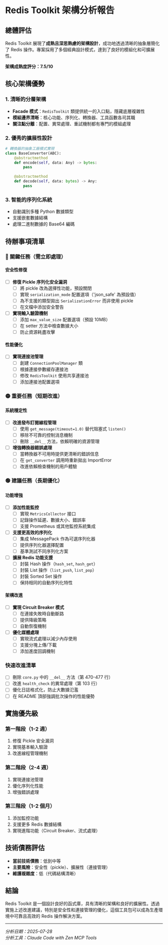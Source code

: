 # Redis Toolkit 架構分析報告

## 總體評估
Redis Toolkit 展現了**成熟且深思熟慮的架構設計**，成功地透過清晰的抽象層簡化了 Redis 操作。專案採用了多個經典設計模式，達到了良好的模組化和可擴展性。

**架構成熟度評分：7.5/10**

## 核心架構優勢

### 1. 清晰的分層架構
- **Facade 模式**：`RedisToolkit` 類提供統一的入口點，隱藏底層複雜性
- **模組邊界清晰**：核心功能、序列化、轉換器、工具函數各司其職
- **關注點分離**：配置、異常處理、重試機制都有專門的模組處理

### 2. 優秀的擴展性設計
```python
# 轉換器的抽象工廠模式實現
class BaseConverter(ABC):
    @abstractmethod
    def encode(self, data: Any) -> bytes:
        pass
    
    @abstractmethod  
    def decode(self, data: bytes) -> Any:
        pass
```

### 3. 智能的序列化系統
- 自動識別多種 Python 數據類型
- 支援嵌套數據結構
- 處理二進制數據的 Base64 編碼

## 待辦事項清單

### 🔴 關鍵任務（需立即處理）

#### 安全性修復
- [ ] **修復 Pickle 序列化安全漏洞**
  - [ ] 將 pickle 改為選擇性功能，預設關閉
  - [ ] 實現 `serialization_mode` 配置選項（'json_safe' 為預設值）
  - [ ] 為不支援的類型拋出 `SerializationError` 而非使用 pickle
  - [ ] 在文檔中添加安全警告

- [ ] **實現輸入驗證機制**
  - [ ] 添加 `max_value_size` 配置選項（預設 10MB）
  - [ ] 在 setter 方法中檢查數據大小
  - [ ] 防止資源耗盡攻擊

#### 性能優化
- [ ] **實現連接池管理**
  - [ ] 創建 `ConnectionPoolManager` 類
  - [ ] 根據連接參數緩存連接池
  - [ ] 修改 `RedisToolkit` 使用共享連接池
  - [ ] 添加連接池配置選項

### 🟡 重要任務（短期改進）

#### 系統穩定性
- [ ] **改進發布訂閱線程管理**
  - [ ] 使用 `get_message(timeout=1.0)` 替代阻塞式 `listen()`
  - [ ] 移除不可靠的控制消息機制
  - [ ] 刪除 `__del__` 方法，依賴明確的資源管理

- [ ] **增強轉換器錯誤處理**
  - [ ] 當轉換器不可用時提供更清晰的錯誤信息
  - [ ] 在 `get_converter` 調用時重新拋出 ImportError
  - [ ] 改進依賴檢查機制的用戶體驗

### 🟢 建議任務（長期優化）

#### 功能增強
- [ ] **添加性能監控**
  - [ ] 實現 `MetricsCollector` 接口
  - [ ] 記錄操作延遲、數據大小、錯誤率
  - [ ] 支援 Prometheus 或其他監控系統集成

- [ ] **支援更高效的序列化**
  - [ ] 集成 MessagePack 作為可選序列化器
  - [ ] 提供序列化器選擇配置
  - [ ] 基準測試不同序列化方案

- [ ] **擴展 Redis 功能支援**
  - [ ] 封裝 Hash 操作（`hash_set`, `hash_get`）
  - [ ] 封裝 List 操作（`list_push`, `list_pop`）
  - [ ] 封裝 Sorted Set 操作
  - [ ] 保持相同的自動序列化特性

#### 架構改進
- [ ] **實現 Circuit Breaker 模式**
  - [ ] 在連接失敗時自動斷路
  - [ ] 提供降級策略
  - [ ] 自動恢復機制

- [ ] **優化媒體處理**
  - [ ] 實現流式處理以減少內存使用
  - [ ] 支援分塊上傳/下載
  - [ ] 添加進度回調機制

### 快速改進清單

- [ ] 刪除 `core.py` 中的 `__del__` 方法（第 470-477 行）
- [ ] 改進 `health_check` 的異常處理（第 103 行）
- [ ] 優化日誌格式化，防止大數據氾濫
- [ ] 在 README 頂部強調批次操作的性能優勢

## 實施優先級

### 第一階段（1-2 週）
1. 修復 Pickle 安全漏洞
2. 實現基本輸入驗證
3. 改進線程管理機制

### 第二階段（2-4 週）
1. 實現連接池管理
2. 優化序列化性能
3. 增強錯誤處理

### 第三階段（1-2 個月）
1. 添加監控功能
2. 支援更多 Redis 數據結構
3. 實現進階功能（Circuit Breaker、流式處理）

## 技術債務評估

- **當前技術債務**：低到中等
- **主要風險**：安全性（pickle）、擴展性（連接管理）
- **維護複雜度**：低（代碼結構清晰）

## 結論

Redis Toolkit 是一個設計良好的函式庫，具有清晰的架構和良好的擴展性。透過實施上述改進建議，特別是安全性和連接管理的優化，這個工具包可以成為生產環境中可靠且高效的 Redis 操作解決方案。

---

*分析日期：2025-07-28*  
*分析工具：Claude Code with Zen MCP Tools*